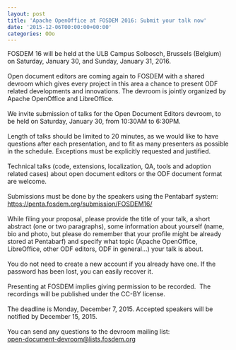 ```yaml
---
layout: post
title: 'Apache OpenOffice at FOSDEM 2016: Submit your talk now'
date: '2015-12-06T00:00:00+00:00'
categories: OOo
---
```

FOSDEM 16 will be held at the ULB Campus Solbosch, Brussels (Belgium) on Saturday, January 30, and Sunday, January 31, 2016.<br /><br />Open document editors are coming again to FOSDEM with a shared devroom which gives every project in this area a chance to present ODF related developments and innovations. The devroom is jointly organized by Apache OpenOffice and LibreOffice.<br /><br />We invite submission of talks for the Open Document Editors devroom, to be held on Saturday, January 30, from 10:30AM to 6:30PM.<br /><br />Length of talks should be limited to 20 minutes, as we would like to have questions after each presentation, and to fit as many presenters as possible in the schedule. Exceptions must be explicitly requested and justified.<br /><br />Technical talks (code, extensions, localization, QA, tools and adoption related cases) about open document editors or the ODF document format are welcome.<br /><br />Submissions must be done by the speakers using the Pentabarf system:<br /><a href="https://penta.fosdem.org/submission/FOSDEM16/">https://penta.fosdem.org/submission/FOSDEM16/</a><br /><br />While filing your proposal, please provide the title of your talk, a short abstract (one or two paragraphs), some information about yourself (name, bio and photo, but please do remember that your profile might be already stored at Pentabarf) and specify what topic (Apache OpenOffice, LibreOffice, other ODF editors, ODF in general...) your talk is about.<br /><br />You do not need to create a new account if you already have one. If the password has been lost, you can easily recover it.<br /><br />Presenting at FOSDEM implies giving permission to be recorded.&nbsp; The recordings will be published under the CC-BY license.<br /><br />The deadline is Monday, December 7, 2015. Accepted speakers will be notified by December 15, 2015.<br /><br />You can send any questions to the devroom mailing list:<br />open-document-devroom@lists.fosdem.org<br /><br />
